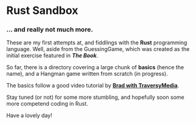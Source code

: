# Rust Sandbox
### ... and really not much more.

These are my first attempts at, and fiddlings with the **Rust** programming language. Well, aside from the GuessingGame, which was created as the initial exercise featured in **_The Book_**.

So far, there is a directory covering a large chunk of **basics** (hence the name), and a Hangman game written from scratch (in progress).

The basics follow a good video tutorial by **[Brad with TraversyMedia](https://www.youtube.com/watch?v=zF34dRivLOw)**.

Stay tuned (or not) for some more stumbling, and hopefully soon some more competend coding in Rust.

Have a lovely day!